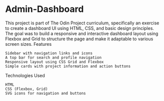 # Admin-Dashboard



This project is part of The Odin Project curriculum, specifically an exercise to create a dashboard UI using HTML, CSS, and basic design principles. The goal was to build a responsive and interactive dashboard layout using Flexbox and Grid to structure the page and make it adaptable to various screen sizes.
Features

    Sidebar with navigation links and icons
    A top bar for search and profile navigation
    Responsive layout using CSS Grid and Flexbox
    Simple cards with project information and action buttons

Technologies Used

    HTML
    CSS (Flexbox, Grid)
    SVG icons for navigation and buttons